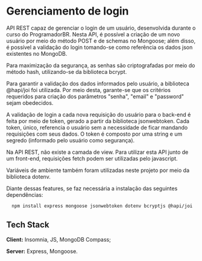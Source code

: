 
# Gerenciamento de login

API REST capaz de gerenciar o login de um usuário, desenvolvida durante o curso do ProgramadorBR. Nesta API, é possível a criação de um novo usuário por meio do método POST e de schemas no Mongoose; além disso, é possível a validação do login tomando-se como referência os dados json existentes no MongoDB.

Para maximização da segurança, as senhas são criptografadas por meio do método hash, utilizando-se da biblioteca bcrypt.

Para garantir a validação dos dados informados pelo usuário, a biblioteca @hapi/joi foi utilizada. Por meio desta, garante-se que os critérios requeridos para criação dos parâmetros "senha", "email" e "password" sejam obedecidos.

A validação de login a cada nova requisição do usuário para o back-end é feita por meio de token, gerado a partir da biblioteca jsonwebtoken. Cada token, único, referencia o usuário sem a necessidade de ficar mandando requisições com seus dados. O token é composto por uma string e um segredo (informado pelo usuário como segurança).

Na API REST, não existe a camada de view. Para utilizar esta API junto de um front-end, requisições fetch podem ser utilizadas pelo javascript.

Variáveis de ambiente também foram utilizadas neste projeto por meio da biblioteca dotenv.

Diante dessas features, se faz necessária a instalação das seguintes dependências:

```bash
  npm install express mongoose jsonwebtoken dotenv bcryptjs @hapi/joi
```

## Tech Stack

**Client:** Insomnia, JS, MongoDB Compass;

**Server:** Express, Mongoose.


